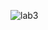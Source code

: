 ![lab3](https://user-images.githubusercontent.com/96528179/168548663-e928cc0e-f179-4ec7-acc7-0d88fc9b8024.png)